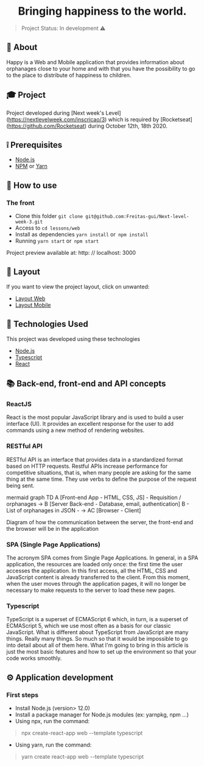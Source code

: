 <h1 align = "center">
  Bringing happiness to the world.
</h1>

> Project Status: In development :warning:

## :page_facing_up: About
Happy is a Web and Mobile application that provides information about orphanages close to your home and with that you have the possibility to go to the place to distribute of happiness to children.

## :mortar_board: Project
Project developed during [Next week's Level] (https://nextlevelweek.com/inscricao/3) which is required by [Rocketseat] (https://github.com/Rocketseat) during October 12th, 18th 2020.


## :grey_exclamation: Prerequisites
- [Node.js](https://nodejs.org/en/)
- [NPM](https://www.npmjs.com/) or [Yarn](https://classic.yarnpkg.com/pt-BR/docs/install/#windows-stable)


## :construction_worker: How to use
### The front
- Clone this folder `git clone git@github.com:Freitas-gui/Next-level-week-3.git`
- Access to `cd lessons/web`
- Install as dependencies `yarn install` or` npm install` 
- Running `yarn start` or` npm start`

Project preview available at: http: // localhost: 3000


## :link: Layout
If you want to view the project layout, click on unwanted:

- [Layout Web](https://www.figma.com/file/mDEbnoojksG4w8sOxmudh3/Happy-Web/duplicate)
- [Layout Mobile](https://www.figma.com/file/X27FfVxAgy9f5IFa7ONlph/Happy-Mobile/duplicate)


## :rocket: Technologies Used
This project was developed using these technologies
- [Node.js](https://nodejs.org/en/docs/)
- [Typescript](https://www.typescriptlang.org/)
- [React](https://pt-br.reactjs.org/)

## 📚 Back-end, front-end and API concepts
<h3>ReactJS</h3>
React is the most popular JavaScript library and is used to build a user interface (UI). It provides an excellent response for the user to add commands using a new method of rendering websites.

<h3>RESTful API</h3>

  <p>RESTful API is an interface that provides data in a standardized format based on HTTP requests. Restful APIs increase performance for competitive situations, that is, when many people are asking for the same thing at the same time. They use verbs to define the purpose of the request being sent.</p>

  <p>mermaid graph TD A [Front-end App - HTML, CSS, JS] - Requisition / orphanages -> B [Server Back-end - Database, email, authentication] B - List of orphanages in JSON - -> AC [Browser - Client]</p>

  <p>Diagram of how the communication between the server, the front-end and the browser will be in the application</p>

<h3>SPA (Single Page Applications)</h3>

  <p>The acronym SPA comes from Single Page Applications. In general, in a SPA application, the resources are loaded only once: the first time the user accesses the application. In this first access, all the HTML, CSS and JavaScript content is already transferred to the client. From this moment, when the user moves through the application pages, it will no longer be necessary to make requests to the server to load these new pages.</p>

<h3>Typescript</h3>                            
  <p>TypeScript is a superset of ECMAScript 6 which, in turn, is a superset of ECMAScript 5, which we use most often as a basis for our classic JavaScript. What is different about TypeScript from JavaScript are many things. Really many things. So much so that it would be impossible to go into detail about all of them here. What I'm going to bring in this article is just the most basic features and how to set up the environment so that your code works smoothly.</p>

## ⚙️ Application development
<h3>First steps</h3>
<ul>
  <li>Install Node.js (version> 12.0)</li>
  <li>Install a package manager for Node.js modules (ex: yarnpkg, npm ...)</li>
  <li>Using npx, run the command:</li>
</ul>

>  npx create-react-app web --template typescript
<ul>
  <li>Using yarn, run the command:</li>
</ul>

>  yarn create react-app web --template typescript
